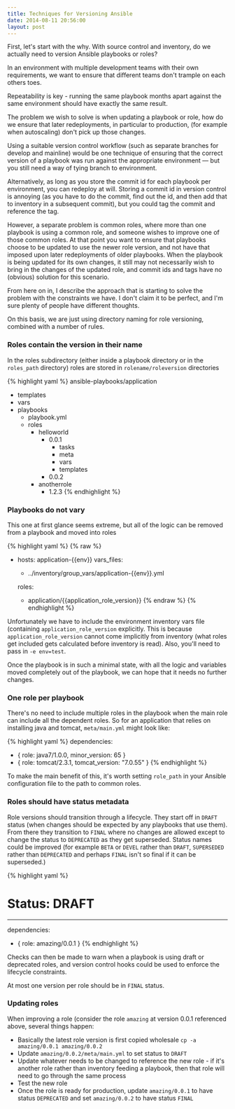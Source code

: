 ```yaml
---
title: Techniques for Versioning Ansible
date: 2014-08-11 20:56:00
layout: post
---
```

First, let's start with the why. With source control and inventory, do we actually need 
to version Ansible playbooks or roles? 

In an environment with multiple development teams with their own requirements, we want
to ensure that different teams don't trample on each others toes. 

Repeatability is key - running the same playbook months apart against the same environment
should have exactly the same result. 

The problem we wish to solve is when updating a playbook or role, 
how do we ensure that later redeployments, in particular to production,
(for example when autoscaling) don't pick up those changes. 

Using a suitable version control workflow (such as separate branches for develop and mainline)
would be one technique of ensuring that the correct version of a playbook was run against the
appropriate environment &mdash; but you still need a way of tying branch to environment. 

Alternatively, as long as you store the commit id for each playbook per environment,
you can redeploy at will. Storing a commit id in 
version control is annoying (as you have to do the commit, find out the id, and then add that
to inventory in a subsequent commit), but you could tag the commit and reference the tag.

However, a separate problem is common roles, where more than one playbook is using a common role, and 
someone wishes to improve one of those common roles. At that point you want to ensure that
playbooks choose to be updated to use the newer role version, and not have that imposed upon
later redeployments of older playbooks. When the playbook is being updated for its own changes,
it still may not necessarily wish to bring in the changes of the updated role, and commit ids
and tags have no (obvious) solution for this scenario. 

From here on in, I describe the approach that is starting to solve the problem with the
constraints we have. I don't claim it to be perfect, and I'm sure plenty of people have 
different thoughts.

On this basis, we are just using directory naming for role versioning, combined with a number
of rules.

### Roles contain the version in their name

In the roles subdirectory (either inside a playbook directory or in the `roles_path` directory)
roles are stored in `rolename/roleversion` directories

{% highlight yaml %}
ansible-playbooks/application
 - templates
 - vars
 - playbooks
     - playbook.yml
     - roles
         - helloworld
             - 0.0.1
                 - tasks
                 - meta
                 - vars
                 - templates
             - 0.0.2
         - anotherrole
             - 1.2.3
{% endhighlight %}

### Playbooks do not vary
This one at first glance seems extreme, but all of the logic can be removed from a playbook
and moved into roles

{% highlight yaml %}
{% raw %}
- hosts: application-{{env}}
  vars_files: 
  - ../inventory/group_vars/application-{{env}}.yml

  roles:
  - application/{{application_role_version}}
{% endraw %}
{% endhighlight %}

Unfortunately we have to include the environment inventory vars file (containing
`application_role_version` explicitly. This is because `application_role_version` 
cannot come implicitly from inventory (what roles get included 
gets calculated before inventory is read). Also, you'll need to pass in `-e env=test`.

Once the playbook is in such a minimal state, with all the logic and variables moved completely
out of the playbook, we can hope that it needs no further changes. 

### One role per playbook

There's no need to include multiple roles in the playbook when the main role can
include all the dependent roles. So for an application that relies on installing java
and tomcat, `meta/main.yml` might look like:

{% highlight yaml %}
dependencies:
- { role: java7/1.0.0, minor_version: 65 }
- { role: tomcat/2.3.1, tomcat_version: "7.0.55" }
{% endhighlight %}

To make the main benefit of this, it's worth setting `role_path` in your Ansible configuration
file to the path to common roles. 

### Roles should have status metadata

Role versions should transition through a lifecycle. They start off in `DRAFT` status (when changes
should be expected by any playbooks that use them). From there they transition to `FINAL` 
where no changes are allowed except to change the status to `DEPRECATED` as they get
superseded. Status names could be improved (for example `BETA` or `DEVEL` rather than `DRAFT`, 
`SUPERSEDED` rather than `DEPRECATED` and perhaps `FINAL` isn't so final if it can be superseded.)

{% highlight yaml %}
# Status: DRAFT
---
dependencies:
- { role: amazing/0.0.1 }
{% endhighlight %}

Checks can then be made to warn when a playbook is using draft or deprecated roles, and version
control hooks could be used to enforce the lifecycle constraints. 

At most one version per role should be in `FINAL` status.

### Updating roles

When improving a role (consider the role `amazing` at version 0.0.1 referenced above, 
several things happen:

* Basically the latest role version is first copied wholesale `cp -a amazing/0.0.1 amazing/0.0.2`
* Update `amazing/0.0.2/meta/main.yml` to set status to `DRAFT`
* Update whatever needs to be changed to reference the new role - if it's another role rather
  than inventory feeding a playbook, then that role will need to go through the same process
* Test the new role
* Once the role is ready for production, update `amazing/0.0.1` to have status `DEPRECATED` and
  set `amazing/0.0.2` to have status `FINAL`
